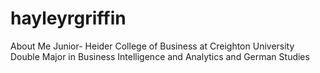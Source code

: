 # hayleyrgriffin
About Me
  Junior- Heider College of Business at Creighton University
  Double Major in Business Intelligence and Analytics and German Studies 
  
